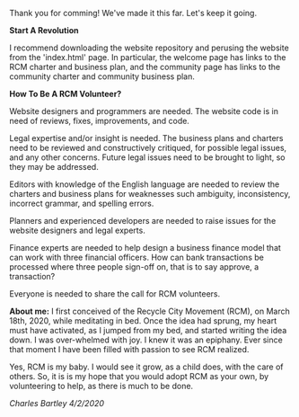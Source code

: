 Thank you for comming! We've made it this far. Let's keep it going.</b>

**Start A Revolution**</b>

I recommend downloading the website repository and perusing the website from the 'index.html' page. In particular, the welcome page has links to the RCM charter and business plan, and the community page has links to the community charter and community business plan.

**How To Be A RCM Volunteer?**</b>

Website designers and programmers are needed. The website code is in need of reviews, fixes, improvements, and code.</b>

Legal expertise and/or insight is needed. The business plans and charters need to be reviewed and constructively critiqued, for possible legal issues, and any other concerns. Future legal issues need to be brought to light, so they may be addressed.</b>

Editors with knowledge of the English language are needed to review the charters and business plans for weaknesses such ambiguity, inconsistency, incorrect grammar, and spelling errors.</b>

Planners and experienced developers are needed to raise issues for the website designers and legal experts.</b>

Finance experts are needed to help design a business finance model that can work with three financial officers. How can bank transactions be processed where three people sign-off on, that is to say approve, a transaction?

Everyone is needed to share the call for RCM volunteers.

**About me:**</b>
I first conceived of the Recycle City Movement (RCM), on March 18th, 2020, while meditating in bed. Once the idea had sprung, my heart must have activated, as I jumped from my bed, and started writing the idea down. I was over-whelmed with joy. I knew it was an epiphany. Ever since that moment I have been filled with passion to see RCM realized.</b>

Yes, RCM is my baby. I would see it grow, as a child does, with the care of others. So, it is is my hope that you would adopt RCM as your own, by volunteering to help, as there is much to be done.</b>

*Charles Bartley*</b>
*4/2/2020*
